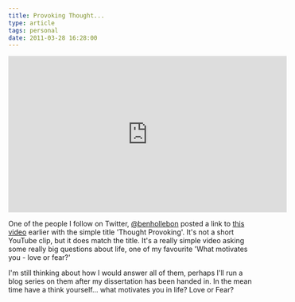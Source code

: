 ```yaml
---
title: Provoking Thought...
type: article
tags: personal
date: 2011-03-28 16:28:00
---
```


<iframe width="560" height="315" src="https://www.youtube.com/embed/o0oHlX8Kmxk?rel=0" frameborder="0" allowfullscreen></iframe>
<p>One of the people I follow on Twitter, <a href="https://www.twitter.com/benhollebon" target="_blank">@benhollebon</a> posted a link to <a href="https://www.youtube.com/watch?v=o0oHlX8Kmxk" target="_blank">this video</a> earlier with the simple title 'Thought Provoking'.  It's not a short YouTube clip, but it does match the title.  It's a really simple video asking some really big questions about life, one of my favourite 'What motivates you - love or fear?'</p>
<p>I'm still thinking about how I would answer all of them, perhaps I'll run a blog series on them after my dissertation has been handed in.  In the mean time have a think yourself... what motivates you in life? Love or Fear?</p>
